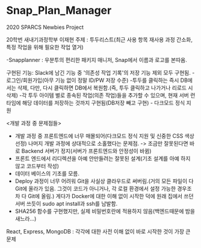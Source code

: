 # Snap_Plan_Manager
2020 SPARCS Newbies Project

20학번 새내기과정학부 이재현
주제 : 투두리스트(최근 사용 항목 재사용 과정 간소화, 특정 작업을 위해 필요한 작업 열거)

-Snapplanner
: 우분투의 편리한 패키지 매니저, Snap에서 이름과 로고를 본따옴.

구현된 기능: Slack에 남긴 기능 중 '의존성 작업 기록'의 저장 기능 제외 모두 구현됨.
	-로그인/회원가입(아무 기능 없이 정말 ID/PW 저장 수준)
	-투두를 클릭하는 즉시 DB에서는 삭제, 다만, 다시 클릭하면 DB에서 복원함.(즉, 투두 클릭하고 나가거나 리로드 시 삭제)
	-각 투두 아이템 별로 종속된 작업(의존 작업)들을 추가할 수 있으며, 현재 서버 런타임에 해당 데이터를 저장하는 것까지 구현됨(DB저장 빼고 구현)
	- 다크모드 정식 지원


<개발 과정 중 문제점들>
* 개발 과정 중 프론트엔드에 너무 매몰되어(다크모드 정식 지원 및 신중한 CSS 색상 선정) 나머지 개발 과정에 상대적으로 소홀했다는 문제점. -> 조금만 잘못된다면 바로 Backend 서버가 정지(서버가 프론트엔드와 안정성이 바뀜)
* 프론트 엔드에서 리디렉션을 아예 안만들려는 잘못된 설계(기초 설계를 아예 하지 않고 코드부터 작성)
* 데이터 베이스의 기초를 모름.
* Deploy 과정이 너무 어려워 Git을 사실상 클라우드로 써버림.(거의 모든 파일이 다 Git에 올라가 있음. 그것이 코드가 아니거나, 각 로컬 환경에서 설정 가능한 경우조차 다 Git에 올림.) 게다가 Docker에 대한 이해 없이 시작한 덕에 원래 집에서 쓰던 서버 쓰듯이 sudo apt install과 ssh를 남발함.
* SHA256 함수를 구현했지만, 실제 비밀번호란에 적용하지 않음(백엔드때문에 밤을 새느라...)

React, Express, MongoDB
: 각각에 대한 사전 이해 없이 바로 시작한 것이 가장 큰 문제

